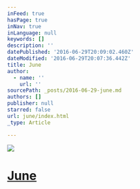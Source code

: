 ```yaml
---
inFeed: true
hasPage: true
inNav: true
inLanguage: null
keywords: []
description: ''
datePublished: '2016-06-29T20:09:02.460Z'
dateModified: '2016-06-29T20:07:36.442Z'
title: June
author:
  - name: ''
    url: ''
sourcePath: _posts/2016-06-29-june.md
authors: []
publisher: null
starred: false
url: june/index.html
_type: Article

---
```

![](https://the-grid-user-content.s3-us-west-2.amazonaws.com/ebafc885-a328-403b-a8c7-0c9ddd14d8fc.jpg)

# [June][0]

[0]: https://thegrid.ai/graceworship/youtube-videos/